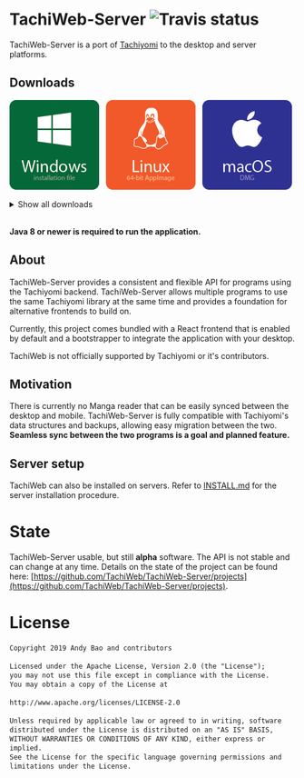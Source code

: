 # TachiWeb-Server ![Travis status](https://api.travis-ci.org/TachiWeb/TachiWeb-Server.svg?branch=develop)
TachiWeb-Server is a port of [Tachiyomi](https://github.com/inorichi/tachiyomi) to the desktop and server platforms.

## Downloads
[![Windows installer download](.github/Windows.png)](https://travis.nd.ax/TachiWeb/TachiWeb-Server/latest/natives/TachiWeb-win-Setup.exe)&nbsp;&nbsp;
[![Linux 64-bit AppImage download](.github/Linux.png)](https://travis.nd.ax/TachiWeb/TachiWeb-Server/latest/natives/TachiWeb-linux-x86_64.AppImage)&nbsp;&nbsp;
[![Mac DMG download](.github/macOS.png)](https://travis.nd.ax/TachiWeb/TachiWeb-Server/latest/natives/TachiWeb-mac.dmg)

<details>
  <summary>Show all downloads</summary>
  <p>
  
  | Windows | Linux <br><small><small>(more distros soon!)</small></small> | macOS | Server-only<br><small><small>(For the pros)</small></small> |
  | --- | --- | --- | --- |
  | [64-bit/32-bit installation file](http://travis.nd.ax/TachiWeb/TachiWeb-Server/latest/natives/TachiWeb-win-Setup.exe) | [32-bit AppImage](http://travis.nd.ax/TachiWeb/TachiWeb-Server/latest/natives/TachiWeb-linux-i386.AppImage) | [DMG image](http://travis.nd.ax/TachiWeb/TachiWeb-Server/latest/natives/TachiWeb-mac.dmg) | [Executable JAR](http://travis.nd.ax/TachiWeb/TachiWeb-Server/latest/server.jar) |
  | [32-bit portable zip archive](http://travis.nd.ax/TachiWeb/TachiWeb-Server/latest/natives/TachiWeb-win32-portable.zip) | [64-bit AppImage](http://travis.nd.ax/TachiWeb/TachiWeb-Server/latest/natives/TachiWeb-linux-x86_64.AppImage) | [zip archive](http://travis.nd.ax/TachiWeb/TachiWeb-Server/latest/natives/TachiWeb-mac.zip) |
  | [64-bit portable zip archive](http://travis.nd.ax/TachiWeb/TachiWeb-Server/latest/natives/TachiWeb-win64-portable.zip) | [64-bit .pacman package](http://travis.nd.ax/TachiWeb/TachiWeb-Server/latest/natives/TachiWeb-linux-x64.pacman) | |
  |  | [32-bit .tar.gz archive](http://travis.nd.ax/TachiWeb/TachiWeb-Server/latest/natives/TachiWeb-linux-ia32.tar.gz) | |
  |  | [64-bit .tar.gz archive](http://travis.nd.ax/TachiWeb/TachiWeb-Server/latest/natives/TachiWeb-linux-x64.tar.gz) | |
  
  [Older builds](https://travis.nd.ax/TachiWeb/TachiWeb-Server/)
  
  </p>
</details>

<br>

**Java 8 or newer is required to run the application.**

## About
TachiWeb-Server provides a consistent and flexible API for programs using the Tachiyomi backend.
TachiWeb-Server allows multiple programs to use the same Tachiyomi library at the same time and provides a foundation for alternative frontends to build on.

Currently, this project comes bundled with a React frontend that is enabled by default and a bootstrapper to integrate the application with your desktop.

TachiWeb is not officially supported by Tachiyomi or it's contributors.

## Motivation
There is currently no Manga reader that can be easily synced between the desktop and mobile.
TachiWeb-Server is fully compatible with Tachiyomi's data structures and backups, allowing easy migration between the two.
**Seamless sync between the two programs is a goal and planned feature.**

## Server setup
TachiWeb can also be installed on servers. Refer to [INSTALL.md](https://github.com/TachiWeb/TachiWeb-Server/blob/master/INSTALL.md) for the server installation procedure.

# State
TachiWeb-Server usable, but still **alpha** software.
The API is not stable and can change at any time.
Details on the state of the project can be found here: [https://github.com/TachiWeb/TachiWeb-Server/projects](https://github.com/TachiWeb/TachiWeb-Server/projects).

# License
```
Copyright 2019 Andy Bao and contributors

Licensed under the Apache License, Version 2.0 (the "License");
you may not use this file except in compliance with the License.
You may obtain a copy of the License at

http://www.apache.org/licenses/LICENSE-2.0

Unless required by applicable law or agreed to in writing, software
distributed under the License is distributed on an "AS IS" BASIS,
WITHOUT WARRANTIES OR CONDITIONS OF ANY KIND, either express or implied.
See the License for the specific language governing permissions and
limitations under the License.
```
